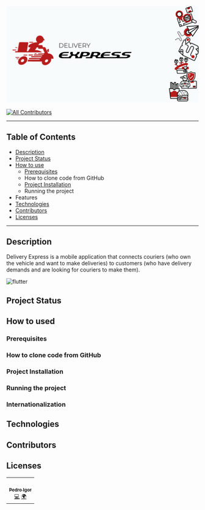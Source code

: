 ![banner](/lib/ui/assets/images/png/BannerDeliveryExpress.png)
<!-- ALL-CONTRIBUTORS-BADGE:START - Do not remove or modify this section -->
[![All Contributors](https://img.shields.io/badge/all_contributors-1-orange.svg?style=flat-square)](#contributors-)
<!-- ALL-CONTRIBUTORS-BADGE:END -->
<!-- # Delivery Express -->
---
## Table of Contents

* [Description](#description)
* [Project Status](#project-status)
* [How to use](#how-to-used)
  + [Prerequisites](#prerequisites)
  +  How to clone code from GitHub
  + [Project Installation](#project-installation)
  + Running the project
* Features
* [Technologies](#technologies)
* [Contributors](#contributors)
* [Licenses](#licenses)

---
## Description
Delivery Express is a mobile application that connects couriers (who own the vehicle and want to make deliveries) to customers (who have delivery demands and are looking for couriers to make them).

![flutter](https://img.shields.io/badge/Flutter-2.10.1-005598)

## Project Status

## How to used

### Prerequisites

### How to clone code from GitHub

### Project Installation

### Running the project

### Internationalization
## Technologies


## Contributors

## Licenses
<!-- ALL-CONTRIBUTORS-LIST:START - Do not remove or modify this section -->
<!-- prettier-ignore-start -->
<!-- markdownlint-disable -->
<table>
  <tr>
    <td align="center"><a href="https://github.com/pmalaquias"><img src="https://avatars.githubusercontent.com/u/40576393?v=4?s=100" width="100px;" alt=""/><br /><sub><b>Pedro Igor</b></sub></a><br /><a href="https://github.com/pmalaquias/delivery_express/commits?author=pmalaquias" title="Code">💻</a> <a href="#translation-pmalaquias" title="Translation">🌍</a></td>
  </tr>
</table>

<!-- markdownlint-restore -->
<!-- prettier-ignore-end -->

<!-- ALL-CONTRIBUTORS-LIST:END -->
